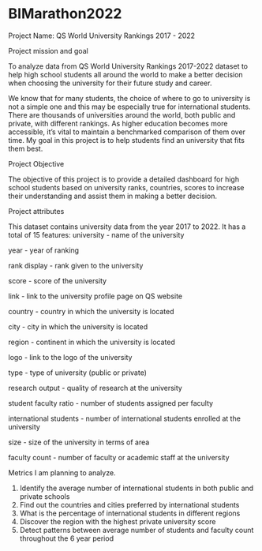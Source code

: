 # BIMarathon2022
Project Name:
QS World University Rankings 2017 - 2022

Project mission and goal

To analyze data from QS World University Rankings 2017-2022 dataset to help high school students all around the world to make a better decision when choosing the university for their future study and career.

We know that for many students, the choice of where to go to university is not a simple one and this may be especially true for international students. There are thousands of universities around the world, both public and private, with different rankings. As higher education becomes more accessible, it’s vital to maintain a benchmarked comparison of them over time. My goal in this project is to help students find an university that fits them best. 


Project Objective

The objective of this project is to provide a detailed dashboard for high school students based on university ranks, countries, scores to increase their understanding and assist them in making a better decision. 

Project attributes

This dataset contains university data from the year 2017 to 2022. It has a total of 15 features:
university - name of the university

year - year of ranking

rank display - rank given to the university

score - score of the university 

link - link to the university profile page on QS website

country - country in which the university is located

city - city in which the university is located

region - continent in which the university is located

logo - link to the logo of the university

type - type of university (public or private)

research output - quality of research at the university

student faculty ratio - number of students assigned per faculty

international students - number of international students enrolled at the university

size - size of the university in terms of area

faculty count - number of faculty or academic staff at the university


Metrics I am planning to analyze.

1. Identify the average number of international students in both public and private schools
2. Find out the countries and cities preferred by international students
3. What is the percentage of international students in different regions
4. Discover the region with the highest private university score 
5. Detect patterns between average number of students and faculty count throughout the 6 year period 
